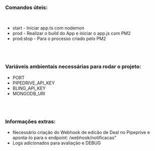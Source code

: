 <h3>Comandos úteis:</h3><br>
<ul> 
  <li>start - Iniciar app.ts com nodemon</li>
  <li>prod - Realizar o build do App e iniciar o app.js com PM2</li>
  <li>prod:stop - Para o processo criado pelo PM2</li>
</ul>
<br>
<br>

<h3>Variáveis ambientais necessárias para rodar o projeto:</h3>

<ul>
<li>PORT</li>
<li>PIPEDRIVE_API_KEY</li>
<li>BLING_API_KEY</li>
<li>MONGODB_URI</li>
</ul>

<br>
<br>

<h3>Informações extras:</h3>
<ul>
 
<li>Necessário criação do Webhook de edicão de Deal no Pipeprive e aponta-lo para o endpoint: /webhook/notificacao"
<li>Logs adicionados para avaliação e DEBUG

